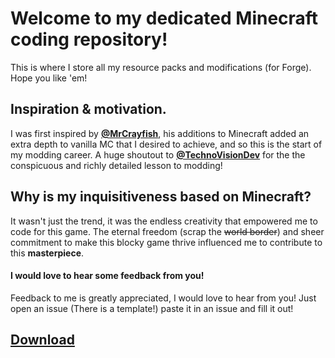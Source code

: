 # Welcome to my dedicated Minecraft coding repository!

This is where I store all my resource packs and modifications (for Forge). Hope you like 'em!

## Inspiration & motivation.

I was first inspired by <strong>[@MrCrayfish](https://github.com/MrCrayfish)</strong>, his additions to Minecraft added an extra depth to vanilla MC that I desired to achieve, and so this is the start of my modding career.
A huge shoutout to <strong>[@TechnoVisionDev](https://github.com/TechnoVisionDev)</strong> for the the conspicuous and richly detailed lesson to modding!

## Why is my inquisitiveness based on Minecraft?

It wasn't just the trend, it was the endless creativity that empowered me to code for this game. The eternal freedom (scrap the ~~world border~~)
and sheer commitment to make this blocky game thrive influenced me to contribute to this **masterpiece**.

#### I would love to hear some feedback from you!


Feedback to me is greatly appreciated, I would love to hear from you! Just open an issue (There is a template!) paste it in an issue and fill it out!


## [Download](https://github.com/SuperHarmony910/modification-builder/releases/v0.2.0-alpha)
